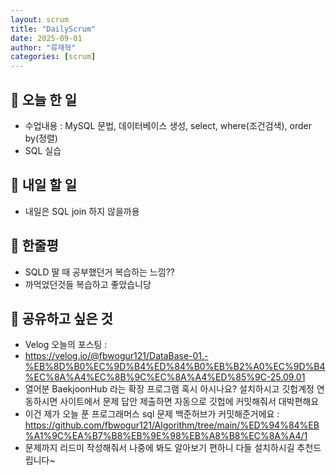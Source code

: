 ```yaml
---
layout: scrum
title: "DailyScrum"
date: 2025-09-01
author: "류재혁"
categories: [scrum]
---
```


## 📝 오늘 한 일
- 수업내용 : MySQL 문법, 데이터베이스 생성, select, where(조건검색), order by(정렬)
- SQL 실습

## 🎯 내일 할 일
- 내일은 SQL join 하지 않을까용

## 💭 한줄평
- SQLD 딸 때 공부했던거 복습하는 느낌??
- 까먹었던것들 복습하고 좋았습니당

## 🔗 공유하고 싶은 것
- Velog 오늘의 포스팅 : 
- https://velog.io/@fbwogur121/DataBase-01.-%EB%8D%B0%EC%9D%B4%ED%84%B0%EB%B2%A0%EC%9D%B4%EC%8A%A4%EC%8B%9C%EC%8A%A4%ED%85%9C-25.09.01
- 열어분 BaekjoonHub 라는 확장 프로그램 혹시 아시나요? 설치하시고 깃헙계정 연동하시면 사이트에서 문제 답안 제출하면 자동으로 깃헙에 커밋해줘서 대박편해요
- 이건 제가 오늘 푼 프로그래머스 sql 문제 백준허브가 커밋해준거에요 : https://github.com/fbwogur121/Algorithm/tree/main/%ED%94%84%EB%A1%9C%EA%B7%B8%EB%9E%98%EB%A8%B8%EC%8A%A4/1
- 문제까지 리드미 작성해줘서 나중에 봐도 알아보기 편하니 다들 설치하시길 추천드립니다~